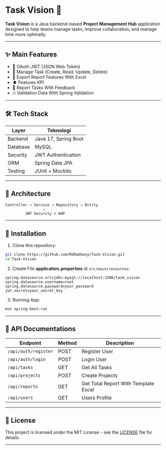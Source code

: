 
# Task Vision 🚀
**Task Vision** is a Java backend-based **Project Management Hub** application designed to help teams manage tasks, improve collaboration, and manage time more optimally.

---

## ✨ Main Features
- 🔑 OAuth JWT (JSON Web Token)
- 📌 Manage Task (Create, Read, Update, Delete)
- 🧾 Export Report Features With Excel
- ⬆️ Features KPI
- 🔄 Report Tasks With Feedback
- 🔥 Validation Data With Spring Validation

---

## 🛠️ Tech Stack
| Layer        | Teknologi            |
|--------------|----------------------|
| Backend      | Java 17, Spring Boot |
| Database     | MySQL                |
| Security     | JWT Authentication   |
| ORM          | Spring Data JPA      |
| Testing      | JUnit + Mockito      |

---

## 📌 Architecture
```
Controller → Service → Repository → Entity
                 ↓
         JWT Security + AOP
```
---

## 🔑 Installation
1. Clone this repository:
```bash
git clone https://github.com/M3Rabbany/Task-Vision.git
cd Task-Vision
```
2. Create File **application.properties** di `src/main/resources`:
```properties
spring.datasource.url=jdbc:mysql://localhost:3306/task_vision
spring.datasource.username=root
spring.datasource.password=your_password
jwt.secret=your_secret_key
```
3. Running App:
```bash
mvn spring-boot:run
```

---

## 📌 API Documentations
| Endpoint             | Method | Description                          |
|----------------------|--------|--------------------------------------|
| `/api/auth/register` | POST   | Register User                        |
| `/api/auth/login`    | POST   | Login User                           |
| `/api/tasks`         | GET    | Get All Tasks                        |
| `/api/projects`      | POST   | Create Projects                      |
| `/api/reports`       | GET    | Get Total Report With Template Excel |
| `/api/users`         | GET    | Users Profile                        |

---

## 📄 License
This project is licensed under the MIT License - see the [LICENSE](LICENSE) file for details.

---
